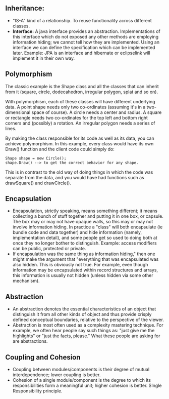## Inheritance:
* "IS-A" kind of a relationship. To reuse functionality across different classes.
* **Interface:** A java interface provides an abstraction. Implementations of this interface which do not exposed any other methods are employing information hiding; we cannot tell how they are implemented.
    Using an interface we can define the specification which can be implemented later. Example: JPA is an interface and hibernate or eclipselink will implement it in their own way.

## Polymorphism
The classic example is the Shape class and all the classes that can inherit from it (square, circle, dodecahedron, irregular polygon, splat and so on).

With polymorphism, each of these classes will have different underlying data. A point shape needs only two co-ordinates (assuming it's in a two-dimensional space of course). A circle needs a center and radius. A square or rectangle needs two co-ordinates for the top left and bottom right corners and (possibly) a rotation. An irregular polygon needs a series of lines.

By making the class responsible for its code as well as its data, you can achieve polymorphism. In this example, every class would have its own Draw() function and the client code could simply do:

```
Shape shape = new Circle();
shape.Draw() --> to get the correct behavior for any shape.
```

This is in contrast to the old way of doing things in which the code was separate from the data, and you would have had functions such as drawSquare() and drawCircle().

## Encapsulation
* Encapsulation, strictly speaking, means something different; it means collecting a bunch of stuff together and putting it in one box, or capsule. The box may or may not have opaque walls, so this may or may not involve information hiding. In practice a "class" will both encapsulate (ie bundle code and data together) and hide information (namely, implementation detail), and some people get so used to doing both at once they no longer bother to distinguish. Example: access modifiers can be public, protected or private.
* If encapsulation was the same thing as information hiding," then one might make the argument that "everything that was encapsulated was also hidden. This is obviously not true. For example, even though information may be encapsulated within record structures and arrays, this information is usually not hidden (unless hidden via some other mechanism).

## Abstraction
* An abstraction denotes the essential characteristics of an object that distinguish it from all other kinds of object and thus provide crisply defined conceptual boundaries, relative to the perspective of the viewer.
*  Abstraction is most often used as a complexity mastering technique. For example, we often hear people say such things as: "just give me the highlights" or "just the facts, please." What these people are asking for are abstractions.

## Coupling and Cohesion
* Coupling between modules/components is their degree of mutual interdependence; lower coupling is better.
* Cohesion of a single module/component is the degree to which its responsibilities form a meaningful unit; higher cohesion is better. SIngle Responsibility principle.


